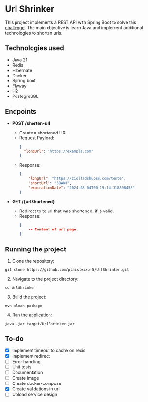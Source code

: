 # Url Shrinker
This project implements a REST API with Spring Boot to solve this [challenge](https://github.com/backend-br/desafios/blob/master/url-shortener/PROBLEM.md).
The main objective is learn Java and implement additional technologies to shorten urls.

## Technologies used
- Java 21
- Redis 
- Hibernate
- Docker
- Spring boot
- Flyway
- H2
- PostegreSQL

## Endpoints
- **POST /shorten-url**
	- Create a shortened URL.
	- Request Payload:
		``` json
		{
		  "longUrl": "https://example.com"
		}
		```
	- Response:
		``` json
		{
			"longUrl": "https://ziolfadshuosd.com/teste",
			"shortUrl": "3BAK0",
			"expirationDate": "2024-08-04T00:19:14.318808458"
		}
		```

- **GET /{urlShortened}**
	- Redirect to te url that was shortened, if is valid.
	- Response:
		``` json
		{
			-- Content of url page.
		}
		```

## Running the project

1. Clone the repository:

`git clone https://github.com/plaisteixo-5/UrlShrinker.git`

2. Navigate to the project directory:

`cd UrlShrinker`

3. Build the project:

`mvn clean package`

4. Run the application:

`java -jar target/UrlShrinker.jar`

## To-do
- [x] Implement timeout to cache on redis
- [x] Implement redirect
- [ ] Error handling
- [ ] Unit tests
- [ ] Documentation
- [ ] Create image
- [ ] Create docker-compose
- [x] Create validations in url
- [ ] Upload service design
